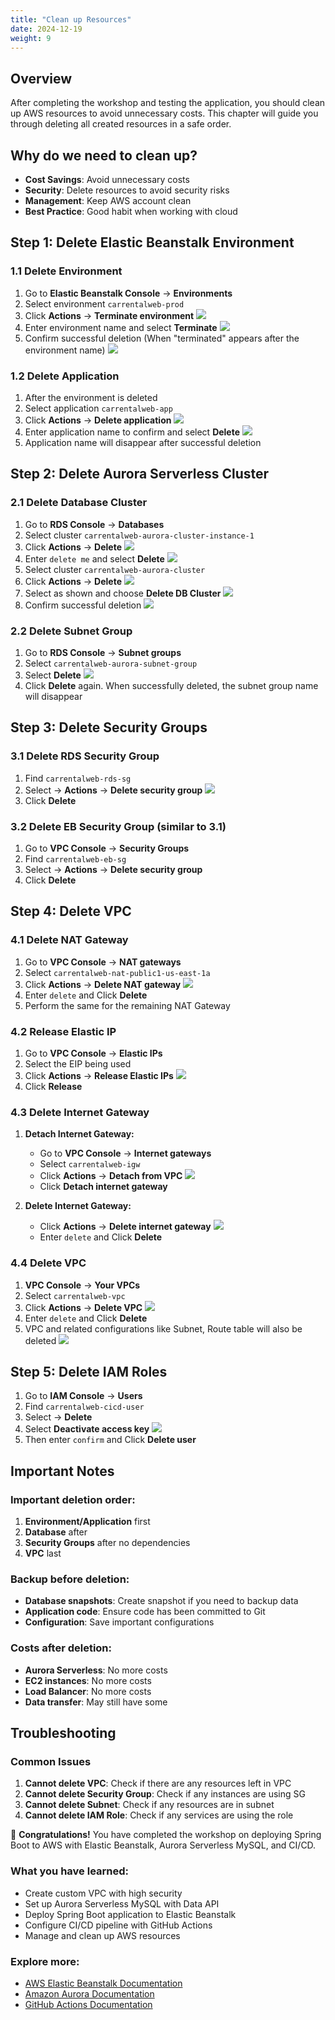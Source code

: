 ```yaml
---
title: "Clean up Resources"
date: 2024-12-19
weight: 9
---
```


## Overview

After completing the workshop and testing the application, you should clean up AWS resources to avoid unnecessary costs. This chapter will guide you through deleting all created resources in a safe order.

## Why do we need to clean up?

- **Cost Savings**: Avoid unnecessary costs
- **Security**: Delete resources to avoid security risks
- **Management**: Keep AWS account clean
- **Best Practice**: Good habit when working with cloud

## Step 1: Delete Elastic Beanstalk Environment

### 1.1 Delete Environment
1. Go to **Elastic Beanstalk Console** → **Environments**
2. Select environment `carrentalweb-prod`
3. Click **Actions** → **Terminate environment**
![](/images/009/01.png)
4. Enter environment name and select **Terminate**
![](/images/009/02.png)
5. Confirm successful deletion (When "terminated" appears after the environment name)
![](/images/009/03.png)

### 1.2 Delete Application
1. After the environment is deleted
2. Select application `carrentalweb-app`
3. Click **Actions** → **Delete application**
![](/images/009/04.png)
4. Enter application name to confirm and select **Delete**
![](/images/009/05.png)
5. Application name will disappear after successful deletion

## Step 2: Delete Aurora Serverless Cluster

### 2.1 Delete Database Cluster
1. Go to **RDS Console** → **Databases**
2. Select cluster `carrentalweb-aurora-cluster-instance-1`
3. Click **Actions** → **Delete**
![](/images/009/06.png)
4. Enter `delete me` and select **Delete**
![](/images/009/07.png)
5. Select cluster `carrentalweb-aurora-cluster`
6. Click **Actions** → **Delete**
![](/images/009/08.png)
7. Select as shown and choose **Delete DB Cluster**
![](/images/009/09.png)
8. Confirm successful deletion
![](/images/009/10.png)

### 2.2 Delete Subnet Group
1. Go to **RDS Console** → **Subnet groups**
2. Select `carrentalweb-aurora-subnet-group`
3. Select **Delete**
![](/images/009/11.png)
5. Click **Delete** again. When successfully deleted, the subnet group name will disappear

## Step 3: Delete Security Groups

### 3.1 Delete RDS Security Group
1. Find `carrentalweb-rds-sg`
2. Select → **Actions** → **Delete security group**
![](/images/009/13.png)
3. Click **Delete**

### 3.2 Delete EB Security Group (similar to 3.1)
1. Go to **VPC Console** → **Security Groups**
2. Find `carrentalweb-eb-sg`
3. Select → **Actions** → **Delete security group**
4. Click **Delete**

## Step 4: Delete VPC

### 4.1 Delete NAT Gateway
1. Go to **VPC Console** → **NAT gateways**
2. Select `carrentalweb-nat-public1-us-east-1a`
3. Click **Actions** → **Delete NAT gateway**
![](/images/009/16.png)
4. Enter `delete` and Click **Delete**
5. Perform the same for the remaining NAT Gateway

### 4.2 Release Elastic IP
1. Go to **VPC Console** → **Elastic IPs**
2. Select the EIP being used
3. Click **Actions** → **Release Elastic IPs**
![](/images/009/15.png)
4. Click **Release**

### 4.3 Delete Internet Gateway
1. **Detach Internet Gateway:**
   - Go to **VPC Console** → **Internet gateways**
   - Select `carrentalweb-igw`
   - Click **Actions** → **Detach from VPC**
   ![](/images/009/14.png)
   - Click **Detach internet gateway**

2. **Delete Internet Gateway:**
   - Click **Actions** → **Delete internet gateway**
   ![](/images/009/17.png)
   - Enter `delete` and Click **Delete**

### 4.4 Delete VPC
1. **VPC Console** → **Your VPCs**
2. Select `carrentalweb-vpc`
3. Click **Actions** → **Delete VPC**
![](/images/009/12.png)
4. Enter `delete` and Click **Delete**
5. VPC and related configurations like Subnet, Route table will also be deleted
![](/images/009/18.png)

## Step 5: Delete IAM Roles
1. Go to **IAM Console** → **Users**
2. Find `carrentalweb-cicd-user`
3. Select → **Delete**
4. Select **Deactivate access key**
![](/images/009/19.png)
4. Then enter `confirm` and Click **Delete user**

## Important Notes

### Important deletion order:
1. **Environment/Application** first
2. **Database** after
3. **Security Groups** after no dependencies
4. **VPC** last

### Backup before deletion:
- **Database snapshots**: Create snapshot if you need to backup data
- **Application code**: Ensure code has been committed to Git
- **Configuration**: Save important configurations

### Costs after deletion:
- **Aurora Serverless**: No more costs
- **EC2 instances**: No more costs
- **Load Balancer**: No more costs
- **Data transfer**: May still have some

## Troubleshooting

### Common Issues
1. **Cannot delete VPC**: Check if there are any resources left in VPC
2. **Cannot delete Security Group**: Check if any instances are using SG
3. **Cannot delete Subnet**: Check if any resources are in subnet
4. **Cannot delete IAM Role**: Check if any services are using the role

🎉 **Congratulations!** You have completed the workshop on deploying Spring Boot to AWS with Elastic Beanstalk, Aurora Serverless MySQL, and CI/CD.

### What you have learned:
- Create custom VPC with high security
- Set up Aurora Serverless MySQL with Data API
- Deploy Spring Boot application to Elastic Beanstalk
- Configure CI/CD pipeline with GitHub Actions
- Manage and clean up AWS resources

### Explore more:
- [AWS Elastic Beanstalk Documentation](https://docs.aws.amazon.com/elasticbeanstalk/)
- [Amazon Aurora Documentation](https://docs.aws.amazon.com/aurora/)
- [GitHub Actions Documentation](https://docs.github.com/en/actions) 